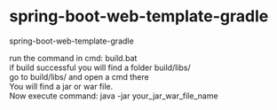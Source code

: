 # spring-boot-web-template-gradle
spring-boot-web-template-gradle

run the command in cmd:  build.bat <br/>
if build successful you will find a folder build/libs/ <br/>
go to build/libs/ and open a cmd there<br/>
You will find a jar or war file.<br/>
Now execute command: java -jar your_jar_war_file_name<br/>

